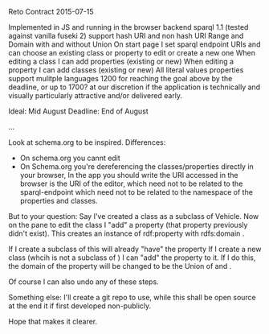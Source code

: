 Reto Contract 2015-07-15

Implemented in JS and running in the browser
backend sparql 1.1 (tested against vanilla fuseki 2)
support hash URI and non hash URI
Range and Domain with and without Union
On start page I set sparql endpoint URIs and can choose an existing class or property to edit or create a new one
When editing a class I can add properties (existing or new)
When editing a property I can add classes (existing or new)
All literal values properties support mulitple languages
1200 for reaching the goal above by the deadline, or up to 1700? at our discretion if the application is technically and visually particularly attractive and/or delivered early.

Ideal: Mid August
Deadline: End of August

...

Look at schema.org to be inspired. Differences:

- On schema.org you cannt edit
- On Schema.org you're dereferencing the classes/properties directly in your browser, In the app you should write the URI accessed in the browser is the URI of the editor, which need not to be related to the sparql-endpoint which need not to be related to the namespace of the properties and classes.

But to your question:
Say I've created a class <SpaceShip> as a subclass of Vehicle. Now on the pane to edit the class I "add" a property <warpLevel> (that property previously didn't exist). This creates an instance of  rdf:property with rdfs:domain <SpaceShip>.

If I create a subclass of <SpaceShip> this will already "have" the property <warpLevel>
If I create a new class <Bicycle2> (whcih is not a subclass of <SpaceShip>) I can "add" the property <warpLevel> to it. If I do this, the domain of the property <warpLevel> will be changed to be the Union of <SpaceShip> and <Bicycle2>.

Of course I can also undo any of these steps.

Something else: I'll create a git repo to use, while this shall be open source at the end it if first developed non-publicly.

Hope that makes it clearer.
